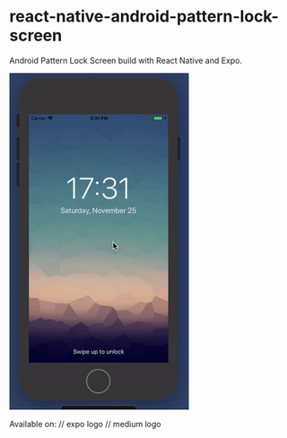 # react-native-android-pattern-lock-screen
Android Pattern Lock Screen build with React Native and Expo.

![Alt working-demo](https://github.com/AudyOdi/react-native-android-pattern-lock-screen/raw/master/working-demo.gif)

Available on:
// expo logo
// medium logo
